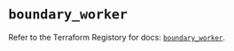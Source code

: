 # `boundary_worker`

Refer to the Terraform Registory for docs: [`boundary_worker`](https://www.terraform.io/docs/providers/boundary/r/worker).
